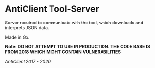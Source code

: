 # AntiClient Tool-Server

Server required to communicate with the tool, which downloads and interprets JSON data.

Made in Go.

**Note: DO NOT ATTEMPT TO USE IN PRODUCTION. THE CODE BASE IS FROM 2018 WHICH MIGHT CONTAIN VULNERABILITIES**

_AntiClient 2017 - 2020_
